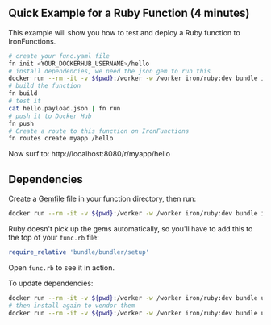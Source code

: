 ## Quick Example for a Ruby Function (4 minutes)

This example will show you how to test and deploy a Ruby function to IronFunctions.

```sh
# create your func.yaml file
fn init <YOUR_DOCKERHUB_USERNAME>/hello
# install dependencies, we need the json gem to run this
docker run --rm -it -v ${pwd}:/worker -w /worker iron/ruby:dev bundle install --standalone --clean
# build the function
fn build
# test it
cat hello.payload.json | fn run
# push it to Docker Hub
fn push
# Create a route to this function on IronFunctions
fn routes create myapp /hello
```

Now surf to: http://localhost:8080/r/myapp/hello

## Dependencies

Create a [Gemfile](http://bundler.io/gemfile.html) file in your function directory, then run:

```sh
docker run --rm -it -v ${pwd}:/worker -w /worker iron/ruby:dev bundle install --standalone --clean
```

Ruby doesn't pick up the gems automatically, so you'll have to add this to the top of your `func.rb` file:

```ruby
require_relative 'bundle/bundler/setup'
```

Open `func.rb` to see it in action.

To update dependencies:

```sh
docker run --rm -it -v ${pwd}:/worker -w /worker iron/ruby:dev bundle update
# then install again to vendor them
docker run --rm -it -v ${pwd}:/worker -w /worker iron/ruby:dev bundle update
```
